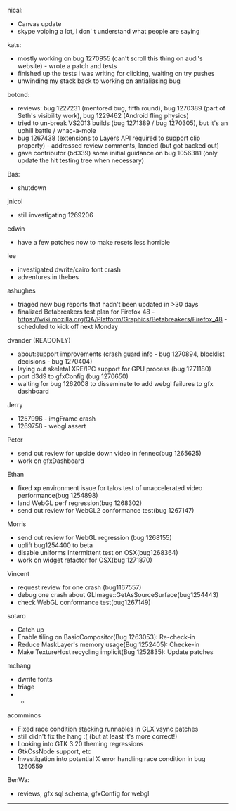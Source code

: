 nical:
* Canvas update
* skype voiping a lot, I don' t understand what people are saying



kats:
* mostly working on bug 1270955 (can't scroll this thing on audi's website) - wrote a patch and tests
* finished up the tests i was writing for clicking, waiting on try pushes
* unwinding my stack back to working on antialiasing bug



botond:
  - reviews: bug 1227231 (mentored bug, fifth round), bug 1270389 (part of Seth's visibility work), bug 1229462 (Android fling physics)
  - tried to un-break VS2013 builds (bug 1271389 / bug 1270305), but it's an uphill battle / whac-a-mole
  - bug 1267438 (extensions to Layers API required to support clip property) - addressed review comments, landed (but got backed out)
  - gave contributor (bd339) some initial guidance on bug 1056381 (only update the hit testing tree when necessary)



Bas:
* shutdown



jnicol
* still investigating 1269206



edwin
* have a few patches now to make resets less horrible



lee
* investigated dwrite/cairo font crash
* adventures in thebes



ashughes
* triaged new bug reports that hadn't been updated in >30 days
* finalized Betabreakers test plan for Firefox 48 - https://wiki.mozilla.org/QA/Platform/Graphics/Betabreakers/Firefox_48 - scheduled to kick off next Monday



dvander (READONLY)
* about:support improvements (crash guard info - bug 1270894, blocklist decisions - bug 1270404)
* laying out skeletal XRE/IPC support for GPU process (bug 1271180)
* port d3d9 to gfxConfig (bug 1270650)
* waiting for bug 1262008 to disseminate to add webgl failures to gfx dashboard



Jerry
* 1257996 - imgFrame crash
* 1269758 - webgl assert

Peter
* send out review for upside down video in fennec(bug 1265625)
* work on gfxDashboard

Ethan
* fixed xp environment issue for talos test of unaccelerated video performance(bug 1254898)
* land WebGL perf regression(bug 1268302)
* send out review for WebGL2 conformance test(bug 1267147)

Morris
* send out review for WebGL regression (bug 1268155)
* uplift bug1254400 to beta
* disable uniforms Intermittent test on OSX(bug1268364)
* work on widget refactor for OSX(bug 1271870)

Vincent
* request review for one crash (bug1167557)
* debug one crash about GLImage::GetAsSourceSurface(bug1254443)
* check WebGL conformance test(bug1267149)



sotaro
* Catch up
* Enable tiling on BasicCompositor(Bug 1263053): Re-check-in
* Reduce MaskLayer's memory usage(Bug 1252405): Checke-in
* Make TextureHost recycling implicit(Bug 1252835): Update patches



mchang
* dwrite fonts
* triage
* * 


acomminos
* Fixed race condition stacking runnables in GLX vsync patches
* still didn't fix the hang :( (but at least it's more correct!)
* Looking into GTK 3.20 theming regressions
* GtkCssNode support, etc
* Investigation into potential X error handling race condition in bug 1260559



BenWa:
* reviews, gfx sql schema, gfxConfig for webgl

________________


